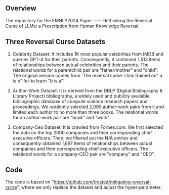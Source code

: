 ## Overview
The repository for the EMNLP2024 Paper —— Rethinking the Reversal Curse of LLMs: a Prescription from Human Knowledge Reversal.

## Three Reversal Curse Datasets
1. Celebrity Dataset: It includes 1K most popular celebrities from IMDB and queries GPT-4 for their parents. Consequently, it contained 1,513 items of relationships between actual celebrities
and their parents. The relational words for a parentchild pair are "father/mother" and "child". The original version comes from 'The reversal curse: Llms trained on" a is b" fail to learn "b is a"'

2. Author-Work Dataset: It is derived from the DBLP (Digital Bibliography & Library Project) bibliography, a widely used and publicly available bibliographic database of compute science research papers and proceedings. We randomly selected 2,000 author-work pairs from it and limited each author to no more than three books. The relational words for an author-work pair are "book" and "work".

3. Company-Ceo Dataset: It is crawled from Forbes.com. We first selected the data on the top 2000 companies and their corresponding chief executive officers. Then, we filtered out the N/A entries and consequently obtained 1,697 items of relationships between actual companies and their corresponding chief executive officers. The relational words for a company-CEO pair are "company" and "CEO".

## Code
The code is based on "https://github.com/trestad/mitigating-reversal-curse", where we only replace the dataset and adjust the hyper-parameter.
